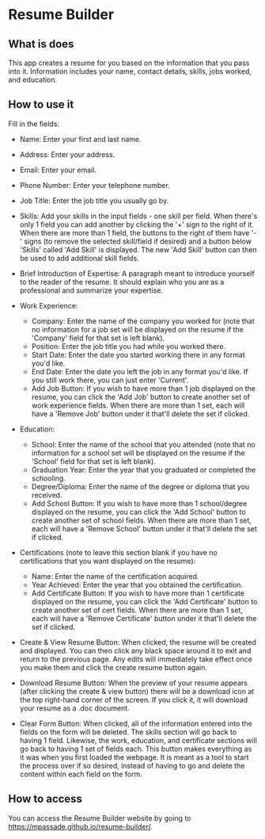 # Resume Builder

## What is does

This app creates a resume for you based on the information that you pass into it. Information includes your name, contact details, skills, jobs worked, and education.

## How to use it

Fill in the fields:

* Name: Enter your first and last name.
* Address: Enter your address.
* Email: Enter your email.
* Phone Number: Enter your telephone number.
* Job Title: Enter the job title you usually go by.
* Skills: Add your skills in the input fields - one skill per field. When there's only 1 field you can add another by clicking the '+' sign to the right of it. When there are more than 1 field, the buttons to the right of them have '-' signs (to remove the selected skill/field if desired) and a button below 'Skills' called 'Add Skill' is displayed. The new 'Add Skill' button can then be used to add additional skill fields.
* Brief Introduction of Expertise: A paragraph meant to introduce yourself to the reader of the resume. It should explain who you are as a professional and summarize your expertise.
* Work Experience:
  * Company: Enter the name of the company you worked for (note that no information for a job set will be displayed on the resume if the 'Company' field for that set is left blank). 
  * Position: Enter the job title you had while you worked there.
  * Start Date: Enter the date you started working there in any format you'd like.
  * End Date: Enter the date you left the job in any format you'd like. If you still work there, you can just enter 'Current'.
  * Add Job Button: If you wish to have more than 1 job displayed on the resume, you can click the 'Add Job' button to create another set of work experience fields. When there are more than 1 set, each will have a 'Remove Job' button under it that'll delete the set if clicked.

* Education:
  * School: Enter the name of the school that you attended (note that no information for a school set will be displayed on the resume if the 'School' field for that set is left blank).
  * Graduation Year: Enter the year that you graduated or completed the schooling.
  * Degree/Diploma: Enter the name of the degree or diploma that you received.
  * Add School Button: If you wish to have more than 1 school/degree displayed on the resume, you can click the 'Add School' button to create another set of school fields. When there are more than 1 set, each will have a 'Remove School' button under it that'll delete the set if clicked.

* Certifications (note to leave this section blank if you have no certifications that you want displayed on the resume):
  * Name: Enter the name of the certification acquired.
  * Year Achieved: Enter the year that you obtained the certification.
  * Add Certificate Button: If you wish to have more than 1 certificate displayed on the resume, you can click the 'Add Certificate' button to create another set of cert fields. When there are more than 1 set, each will have a 'Remove Certificate' button under it that'll delete the set if clicked.

* Create & View Resume Button: When clicked, the resume will be created and displayed. You can then click any black space around it to exit and return to the previous page. Any edits will immediately take effect once you make them and click the create resume button again.
* Download Resume Button: When the preview of your resume appears (after clicking the create & view button) there will be a download icon at the top right-hand corner of the screen. If you click it, it will download your resume as a .doc document.
* Clear Form Button: When clicked, all of the information entered into the fields on the form will be deleted. The skills section will go back to having 1 field. Likewise, the work, education, and certificate sections will go back to having 1 set of fields each. This button makes everything as it was when you first loaded the webpage. It is meant as a tool to start the process over if so desired, instead of having to go and delete the content within each field on the form.



## How to access

You can access the Resume Builder website by going to https://mpassade.github.io/resume-builder/.
